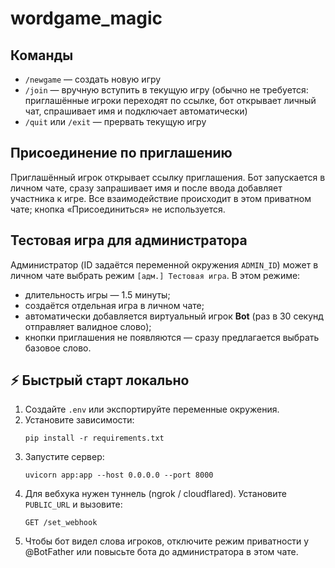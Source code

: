 # wordgame_magic

## Команды

- `/newgame` — создать новую игру
- `/join` — вручную вступить в текущую игру (обычно не требуется: приглашённые игроки переходят по ссылке, бот открывает личный чат, спрашивает имя и подключает автоматически)
- `/quit` или `/exit` — прервать текущую игру

## Присоединение по приглашению

Приглашённый игрок открывает ссылку приглашения. Бот запускается в личном чате, сразу запрашивает имя и после ввода добавляет участника к игре. Все взаимодействие происходит в этом приватном чате; кнопка «Присоединиться» не используется.

## Тестовая игра для администратора

Администратор (ID задаётся переменной окружения `ADMIN_ID`) может в личном чате выбрать
режим `[адм.] Тестовая игра`. В этом режиме:

- длительность игры — 1.5 минуты;
- создаётся отдельная игра в личном чате;
- автоматически добавляется виртуальный игрок **Bot** (раз в 30 секунд отправляет
  валидное слово);
- кнопки приглашения не появляются — сразу предлагается выбрать базовое слово.

## ⚡ Быстрый старт локально

1. Создайте `.env` или экспортируйте переменные окружения.
2. Установите зависимости:
   ```
   pip install -r requirements.txt
   ```
3. Запустите сервер:
   ```
   uvicorn app:app --host 0.0.0.0 --port 8000
   ```
4. Для вебхука нужен туннель (ngrok / cloudflared).
   Установите `PUBLIC_URL` и вызовите:
   ```
   GET /set_webhook
   ```
5. Чтобы бот видел слова игроков, отключите режим приватности у @BotFather или повысьте бота до администратора в этом чате.
